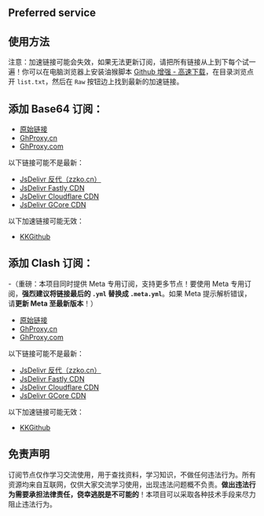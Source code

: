 ## Preferred service

## 使用方法

注意：加速链接可能会失效，如果无法更新订阅，请把所有链接从上到下每个试一遍！你可以在电脑浏览器上安装油猴脚本 [Github 增强 - 高速下载](https://greasyfork.org/zh-CN/scripts/412245)，在目录浏览点开 `list.txt`，然后在 `Raw` 按钮边上找到最新的加速链接。

## 添加 Base64 订阅：
- [原始链接](https://raw.githubusercontent.com/skywrt/Preferred-service/master/list.txt)
- [GhProxy.cn](https://ghproxy.cn/https://raw.githubusercontent.com/skywrt/Preferred-service/master/list.txt)
- [GhProxy.com](https://mirror.ghproxy.com/https://raw.githubusercontent.com/skywrt/Preferred-service/master/list.txt)

以下链接可能不是最新：
- [JsDelivr 反代（zzko.cn）](https://cdn.jsdelivr.us/gh/skywrt/Preferred-service@master/list.txt)
- [JsDelivr Fastly CDN](https://fastly.jsdelivr.net/gh/skywrt/Preferred-service@master/list.txt)
- [JsDelivr Cloudflare CDN](https://testingcf.jsdelivr.net/gh/skywrt/Preferred-service@master/list.txt)
- [JsDelivr GCore CDN](https://gcore.jsdelivr.net/gh/skywrt/Preferred-service@master/list.txt)

以下加速链接可能无效：
- [KKGithub](https://raw.kkgithub.com/skywrt/Preferred-service/master/list.txt)

## 添加 Clash 订阅：
-（重磅：本项目同时提供 Meta 专用订阅，支持更多节点！要使用 Meta 专用订阅，**强烈建议将链接最后的 `.yml` 替换成 `.meta.yml`**。如果 Meta 提示解析错误，请**更新 Meta 至最新版本**！）
- [原始链接](https://raw.githubusercontent.com/skywrt/Preferred-service/master/list.yml)
- [GhProxy.cn](https://ghproxy.cn/https://raw.githubusercontent.com/skywrt/Preferred-service/master/list.yml)
- [GhProxy.com](https://mirror.ghproxy.com/https://raw.githubusercontent.com/skywrt/Preferred-service/master/list.yml)

以下链接可能不是最新：
- [JsDelivr 反代（zzko.cn）](https://cdn.jsdelivr.us/gh/skywrt/Preferred-service@master/list.yml)
- [JsDelivr Fastly CDN](https://fastly.jsdelivr.net/gh/skywrt/Preferred-service@master/list.yml)
- [JsDelivr Cloudflare CDN](https://testingcf.jsdelivr.net/gh/skywrt/Preferred-service@master/list.yml)
- [JsDelivr GCore CDN](https://gcore.jsdelivr.net/gh/skywrt/Preferred-service@master/list.yml)

以下加速链接可能无效：
- [KKGithub](https://raw.kkgithub.com/skywrt/Preferred-service/master/list.yml)

## 免责声明

订阅节点仅作学习交流使用，用于查找资料，学习知识，不做任何违法行为。所有资源均来自互联网，仅供大家交流学习使用，出现违法问题概不负责。**做出违法行为需要承担法律责任，侥幸逃脱是不可能的**！本项目可以采取各种技术手段来尽力阻止违法行为。
